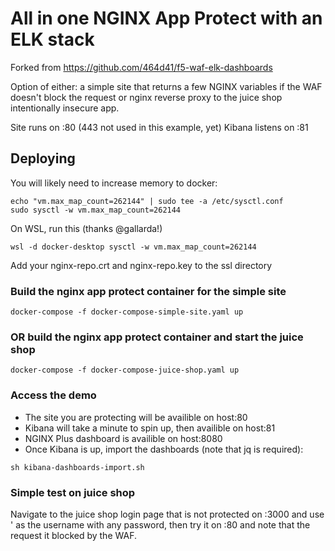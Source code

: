 # All in one NGINX App Protect with an ELK stack

Forked from <https://github.com/464d41/f5-waf-elk-dashboards>

Option of either:
a simple site that returns a few NGINX variables if the WAF doesn't block the request
or
nginx reverse proxy to the juice shop intentionally insecure app.

Site runs on :80 (443 not used in this example, yet)
Kibana listens on :81


## Deploying

You will likely need to increase memory to docker:

```
echo "vm.max_map_count=262144" | sudo tee -a /etc/sysctl.conf
sudo sysctl -w vm.max_map_count=262144
```

On WSL, run this (thanks @gallarda!)

```
wsl -d docker-desktop sysctl -w vm.max_map_count=262144
```

Add your nginx-repo.crt and nginx-repo.key to the ssl directory

### Build the nginx app protect container for the simple site

```
docker-compose -f docker-compose-simple-site.yaml up
```

### OR build the nginx app protect container and start the juice shop

```
docker-compose -f docker-compose-juice-shop.yaml up
```

### Access the demo

- The site you are protecting will be availible on host:80
- Kibana will take a minute to spin up, then availible on host:81
- NGINX Plus dashboard is availible on host:8080
- Once Kibana is up, import the dashboards (note that jq is required):

```
sh kibana-dashboards-import.sh
```

### Simple test on juice shop

Navigate to the juice shop login page that is not protected on :3000 and use ' as the username with any password, then try it on :80 and note that the request it blocked by the WAF.

